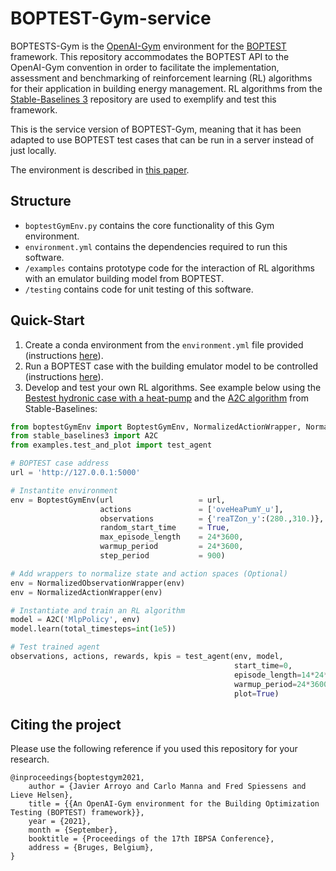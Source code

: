 # BOPTEST-Gym-service

BOPTESTS-Gym is the [OpenAI-Gym](https://gym.openai.com/) environment for the [BOPTEST](https://github.com/ibpsa/project1-boptest) framework. This repository accommodates the BOPTEST API to the OpenAI-Gym convention in order to facilitate the implementation, assessment and benchmarking of reinforcement learning (RL) algorithms for their application in building energy management. RL algorithms from the [Stable-Baselines 3](https://github.com/DLR-RM/stable-baselines3) repository are used to exemplify and test this framework. 

This is the service version of BOPTEST-Gym, meaning that it has been adapted to use BOPTEST test cases that can be run in a server instead of just locally. 

The environment is described in [this paper](https://www.researchgate.net/publication/354386346_An_OpenAI-Gym_environment_for_the_Building_Optimization_Testing_BOPTEST_framework). 

## Structure
- `boptestGymEnv.py` contains the core functionality of this Gym environment.
- `environment.yml` contains the dependencies required to run this software. 
- `/examples` contains prototype code for the interaction of RL algorithms with an emulator building model from BOPTEST. 
- `/testing` contains code for unit testing of this software. 

## Quick-Start
1) Create a conda environment from the `environment.yml` file provided (instructions [here](https://docs.conda.io/projects/conda/en/latest/user-guide/tasks/manage-environments.html#creating-an-environment-from-an-environment-yml-file)). 
2) Run a BOPTEST case with the building emulator model to be controlled (instructions [here](https://github.com/ibpsa/project1-boptest/blob/master/README.md)).  
3) Develop and test your own RL algorithms. See example below using the [Bestest hydronic case with a heat-pump](https://github.com/ibpsa/project1-boptest/tree/master/testcases/bestest_hydronic_heat_pump) and the [A2C algorithm](https://stable-baselines.readthedocs.io/en/master/modules/a2c.html) from Stable-Baselines: 

```python
from boptestGymEnv import BoptestGymEnv, NormalizedActionWrapper, NormalizedObservationWrapper
from stable_baselines3 import A2C
from examples.test_and_plot import test_agent

# BOPTEST case address
url = 'http://127.0.0.1:5000'

# Instantite environment
env = BoptestGymEnv(url                   = url,
                    actions               = ['oveHeaPumY_u'],
                    observations          = {'reaTZon_y':(280.,310.)}, 
                    random_start_time     = True,
                    max_episode_length    = 24*3600,
                    warmup_period         = 24*3600,
                    step_period           = 900)

# Add wrappers to normalize state and action spaces (Optional)
env = NormalizedObservationWrapper(env)
env = NormalizedActionWrapper(env)  

# Instantiate and train an RL algorithm
model = A2C('MlpPolicy', env)
model.learn(total_timesteps=int(1e5))

# Test trained agent
observations, actions, rewards, kpis = test_agent(env, model, 
                                                  start_time=0, 
                                                  episode_length=14*24*3600,
                                                  warmup_period=24*3600,
                                                  plot=True)

```

## Citing the project

Please use the following reference if you used this repository for your research.

```
@inproceedings{boptestgym2021,
	author = {Javier Arroyo and Carlo Manna and Fred Spiessens and Lieve Helsen},
	title = {{An OpenAI-Gym environment for the Building Optimization Testing (BOPTEST) framework}},
	year = {2021},
	month = {September},
	booktitle = {Proceedings of the 17th IBPSA Conference},
	address = {Bruges, Belgium},
}

```



